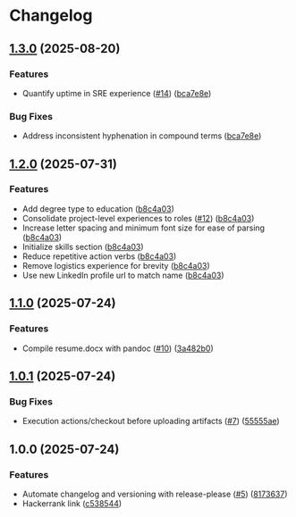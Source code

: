 # Changelog

## [1.3.0](https://github.com/aglorei/Awesome-CV/compare/v1.2.0...v1.3.0) (2025-08-20)


### Features

* Quantify uptime in SRE experience ([#14](https://github.com/aglorei/Awesome-CV/issues/14)) ([bca7e8e](https://github.com/aglorei/Awesome-CV/commit/bca7e8e658b4cbe01762836043fb0aedcb4cdc57))


### Bug Fixes

* Address inconsistent hyphenation in compound terms ([bca7e8e](https://github.com/aglorei/Awesome-CV/commit/bca7e8e658b4cbe01762836043fb0aedcb4cdc57))

## [1.2.0](https://github.com/aglorei/Awesome-CV/compare/v1.1.0...v1.2.0) (2025-07-31)


### Features

* Add degree type to education ([b8c4a03](https://github.com/aglorei/Awesome-CV/commit/b8c4a0313c38fc456597e17f796cb9a77c8374de))
* Consolidate project-level experiences to roles ([#12](https://github.com/aglorei/Awesome-CV/issues/12)) ([b8c4a03](https://github.com/aglorei/Awesome-CV/commit/b8c4a0313c38fc456597e17f796cb9a77c8374de))
* Increase letter spacing and minimum font size for ease of parsing ([b8c4a03](https://github.com/aglorei/Awesome-CV/commit/b8c4a0313c38fc456597e17f796cb9a77c8374de))
* Initialize skills section ([b8c4a03](https://github.com/aglorei/Awesome-CV/commit/b8c4a0313c38fc456597e17f796cb9a77c8374de))
* Reduce repetitive action verbs ([b8c4a03](https://github.com/aglorei/Awesome-CV/commit/b8c4a0313c38fc456597e17f796cb9a77c8374de))
* Remove logistics experience for brevity ([b8c4a03](https://github.com/aglorei/Awesome-CV/commit/b8c4a0313c38fc456597e17f796cb9a77c8374de))
* Use new LinkedIn profile url to match name ([b8c4a03](https://github.com/aglorei/Awesome-CV/commit/b8c4a0313c38fc456597e17f796cb9a77c8374de))

## [1.1.0](https://github.com/aglorei/Awesome-CV/compare/v1.0.1...v1.1.0) (2025-07-24)


### Features

* Compile resume.docx with pandoc ([#10](https://github.com/aglorei/Awesome-CV/issues/10)) ([3a482b0](https://github.com/aglorei/Awesome-CV/commit/3a482b0c1d22428fa751f821c1c275470e6bf057))

## [1.0.1](https://github.com/aglorei/Awesome-CV/compare/v1.0.0...v1.0.1) (2025-07-24)


### Bug Fixes

* Execution actions/checkout before uploading artifacts ([#7](https://github.com/aglorei/Awesome-CV/issues/7)) ([55555ae](https://github.com/aglorei/Awesome-CV/commit/55555ae14db5daa77dd6cb4896ed16cc0666f595))

## 1.0.0 (2025-07-24)


### Features

* Automate changelog and versioning with release-please ([#5](https://github.com/aglorei/Awesome-CV/issues/5)) ([8173637](https://github.com/aglorei/Awesome-CV/commit/81736377d7f423b8303323eec6b50fca77a02a8a))
* Hackerrank link ([c538544](https://github.com/aglorei/Awesome-CV/commit/c5385444d614b5e611b864656a60a4ede4b4ff49))
